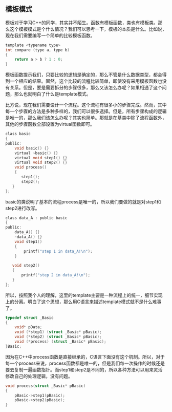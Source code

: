 ## 模板模式

模板对于学习C++的同学，其实并不陌生。函数有模板函数，类也有模板类。那么这个模板模式是个什么情况？我们可以思考一下，模板的本质是什么。比如说，现在我们需要编写一个简单的比较模板函数。

```c
template <typename type>  
int compare (type a, type b)  
{  
    return a > b ? 1 : 0;  
}
```
模板函数提示我们，只要比较的逻辑是确定的，那么不管是什么数据类型，都会得到一个相应的结果。固然，这个比较的流程比较简单，即使没有采用模板函数也没有关系。但是，要是需要拆分的步骤很多，那么又该怎么办呢？如果相通了这个问题，那么也就明白了什么是template模式。

比方说，现在我们需要设计一个流程。这个流程有很多小的步骤完成。然而，其中每一个步骤的方法是多种多样的，我们可以很多选择。但是，所有步骤构成的逻辑是唯一的，那么我们该怎么办呢？其实也简单。那就是在基类中除了流程函数外，其他的步骤函数全部设置为virtual函数即可。

```c
class basic  
{  
public:  
    void basic() {}  
    virtual ~basic() {}  
    virtual void step1() {}  
    virtual void step2() {}  
    void process()  
    {  
       step1();  
       step2();  
   }  
};
```
basic的类说明了基本的流程process是唯一的，所以我们要做的就是对step1和step2进行改写。
```c
class data_A : public basic  
{  
public:  
    data_A() {}  
    ~data_A() {}  
    void step1()   
    {  
        printf("step 1 in data_A!\n");  
    }  
 
   void step2()  
   {  
       printf("step 2 in data_A!\n");  
   }  
};
```
所以，按照我个人的理解，这里的template主要是一种流程上的统一，细节实现上的分离。明白了这个思想，那么用C语言来描述template模式就不是什么难事了。
```c
typedef struct _Basic  
{  
    void* pData;  
    void (*step1) (struct _Basic* pBasic);  
    void (*step2) (struct _Basic* pBasic);  
    void (*process) (struct _Basic* pBasic);  
}Basic;
```

因为在C++中process函数是直接继承的，C语言下面没有这个机制。所以，对于每一个process来说，process函数都是唯一的，但是我们每一次操作的时候还是要去复制一遍函数指针。而step1和step2是不同的，所以各种方法可以用来灵活修改自己的处理逻辑，没有问题。
```c
void process(struct _Basic* pBasic)  
{  
    pBasic->step1(pBasic);  
    pBasic->step2(pBasic);  
}
```